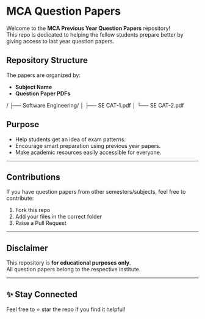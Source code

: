 # MCA Question Papers

Welcome to the **MCA Previous Year Question Papers** repository!  
This repo is dedicated to helping the fellow students prepare better by giving access to last year question papers.

## Repository Structure

The papers are organized by:
- **Subject Name**
- **Question Paper PDFs**

/
├── Software Engineering/
│ ├── SE CAT-1.pdf
│ └── SE CAT-2.pdf


## Purpose

- Help students get an idea of exam patterns.
- Encourage smart preparation using previous year papers.
- Make academic resources easily accessible for everyone.

--- 

## Contributions

If you have question papers from other semesters/subjects, feel free to contribute:
1. Fork this repo
2. Add your files in the correct folder
3. Raise a Pull Request

---

## Disclaimer

This repository is **for educational purposes only**.  
All question papers belong to the respective institute.

---

## ✨ Stay Connected

Feel free to ⭐ star the repo if you find it helpful!  